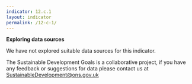 ```yaml
---
indicator: 12.c.1
layout: indicator
permalink: /12-c-1/
---
```

**Exploring data sources**          

We have not explored suitable data sources for this indicator. 

The Sustainable Development Goals is a collaborative project, if you have any feedback or suggestions for data please contact us at <SustainableDevelopment@ons.gov.uk>
